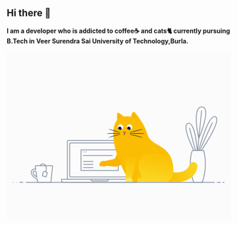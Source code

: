 ## Hi there 👋
<strong>I am a developer who is addicted to coffee☕ and cats🐈 currently pursuing B.Tech in Veer Surendra Sai University of Technology,Burla.</strong>


![](cat.gif)




<!--
**adyarath/adyarath** is a ✨ _special_ ✨ repository because its `README.md` (this file) appears on your GitHub profile.

Here are some ideas to get you started:

- 🔭 I’m currently working on ...
- 🌱 I’m currently learning ...
- 👯 I’m looking to collaborate on ...
- 🤔 I’m looking for help with ...
- 💬 Ask me about ...
- 📫 How to reach me: ...
- 😄 Pronouns: ...
- ⚡ Fun fact: ...
-->

